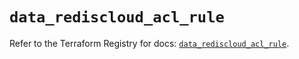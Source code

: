 # `data_rediscloud_acl_rule`

Refer to the Terraform Registry for docs: [`data_rediscloud_acl_rule`](https://registry.terraform.io/providers/redislabs/rediscloud/2.7.1/docs/data-sources/acl_rule).
